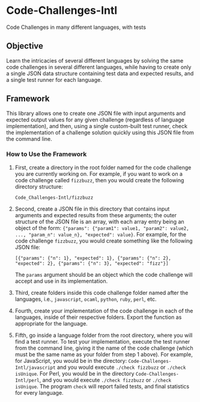 # Code-Challenges-Intl
Code Challenges in many different languages, with tests

## Objective
Learn the intricacies of several different languages by solving the same code challenges in several different languages, while having to create only a single JSON data structure containing test data and expected results, and a single test runner for each language.

## Framework
This library allows one to create one JSON file with input arguments and expected output values for any given challenge (regardless of language implementation), and then, using a single custom-built test runner, check the implementation of a challenge solution quickly using this JSON file from the command line.

### How to Use the Framework
1. First, create a directory in the root folder named for the code challenge you are currently working on.  For example, if you want to work on a code challenge called `fizzbuzz`, then you would create the following directory structure:

    `Code_Challenges-Intl/fizzbuzz`
    
2. Second, create a JSON file in this directory that contains input arguments and expected results from these arguments; the outer structure of the JSON file is an array, with each array entry being an object of the form: `{"params": {"param1": value1, "param2": value2, ..., "param_n": value_n}, "expected": value}`.  For example, for the code challenge `fizzbuzz`, you would create something like the following JSON file:

    `[{"params": {"n": 1}, "expected": 1}, {"params": {"n": 2}, "expected": 2}, {"params": {"n": 3}, "expected": "fizz"}]`

    The `params` argument should be an object which the code challenge will accept and use in its implementation.

3. Third, create folders inside this code challenge folder named after the languages, i.e., `javascript`, `ocaml`, `python`, `ruby`, `perl`, etc.
4. Fourth, create your implementation of the code challenge in each of the languages, inside of their respective folders.  Export the function as appropriate for the language.
5. Fifth, go inside a language folder from the root directory, where you will find a test runner.  To test your implementation, execute the test runner from the command line, giving it the name of the code challenge (which must be the same name as your folder from step 1 above).  For example, for JavaScript, you would be in the directory: `Code-Challenges-Intl/javascript` and you would execute `./check fizzbuzz` or `./check isUnique`.  For Perl, you would be in the directory `Code-Challenges-Intl/perl`, and you would execute `./check fizzbuzz` or `./check isUnique`.  The program `check` will report failed tests, and final statistics for every language.
